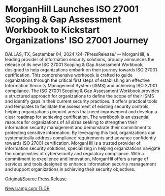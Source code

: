 # MorganHill Launches ISO 27001 Scoping & Gap Assessment Workbook to Kickstart Organizations' ISO 27001 Journey

DALLAS, TX, September 04, 2024 /24-7PressRelease/ -- MorganHill, a leading provider of information security solutions, proudly announces the release of its new ISO 27001 Scoping & Gap Assessment Workbook, designed to help organizations embark on their journey towards ISO 27001 certification. This comprehensive workbook is crafted to guide organizations through the critical first steps of establishing an effective Information Security Management System (ISMS) and achieving ISO 27001 compliance.  The ISO 27001 Scoping & Gap Assessment Workbook provides a structured approach for organizations to define the scope of their ISMS and identify gaps in their current security practices. It offers practical tools and templates to facilitate the assessment of existing security controls, helping organizations pinpoint areas that need improvement and develop a clear roadmap for achieving certification.  The workbook is an essential resource for organizations of all sizes seeking to strengthen their information security management and demonstrate their commitment to protecting sensitive information. By leveraging this tool, organizations can systematically address compliance requirements and advance confidently towards ISO 27001 certification.  MorganHill is a trusted provider of information security solutions, specializing in helping organizations navigate the complexities of cybersecurity and regulatory compliance. With a commitment to excellence and innovation, MorganHil offers a range of services and tools designed to enhance information security management and support organizations in achieving their security objectives. 

[Original/Source Press Release](https://www.24-7pressrelease.com/press-release/513973/morganhill-launches-iso-27001-scoping-gap-assessment-workbook-to-kickstart-organizations-iso-27001-journey) 

[Newsramp.com TLDR](https://newsramp.com/None) 
